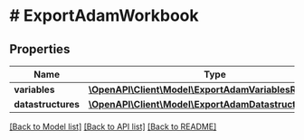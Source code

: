 # # ExportAdamWorkbook

## Properties

Name | Type | Description | Notes
------------ | ------------- | ------------- | -------------
**variables** | [**\OpenAPI\Client\Model\ExportAdamVariablesRow[]**](ExportAdamVariablesRow.md) |  | [optional]
**datastructures** | [**\OpenAPI\Client\Model\ExportAdamDatastructuresRow[]**](ExportAdamDatastructuresRow.md) |  | [optional]

[[Back to Model list]](../../README.md#models) [[Back to API list]](../../README.md#endpoints) [[Back to README]](../../README.md)
